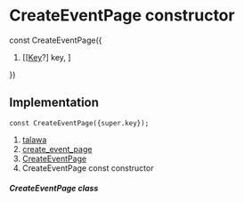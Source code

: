 
<div>

# CreateEventPage constructor

</div>


const CreateEventPage({

1.  [[[Key](https://api.flutter.dev/flutter/foundation/Key-class.md)?]
    key, ]

})



## Implementation

``` language-dart
const CreateEventPage({super.key});
```







1.  [talawa](../../index.md)
2.  [create_event_page](../../views_after_auth_screens_events_create_event_page/)
3.  [CreateEventPage](../../views_after_auth_screens_events_create_event_page/CreateEventPage-class.md)
4.  CreateEventPage const constructor

##### CreateEventPage class








